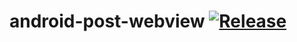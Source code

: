 # android-post-webview [![Release](https://jitpack.io/v/thedokuijf/android-post-webview.svg)](https://jitpack.io/#thedokuijf/android-post-webview)
